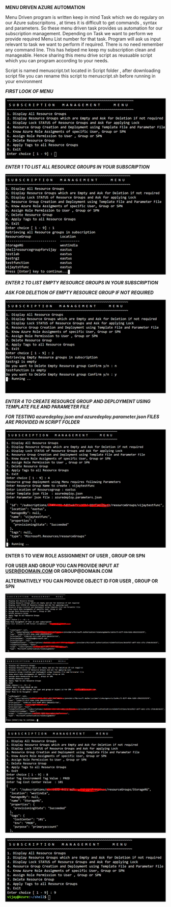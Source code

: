 __MENU DRIVEN AZURE AUTOMATION__

Menu Driven program is written keep in mind Task which we do regulary on our Azure subscripitons , at times it is difficult to get commands , syntax and parameters. So these menu driven task provides us automation for our subscription management. Depending on Task we want to perform we provide required Menu List number for that task. Program will ask us input relevant to task we want to perform if required. There is no need remember any command line. This has helped me keep my subscription clean and manageable. Hence sharing this menu drive script as reusuable script which you can program according to your needs.

Script is named menuscript.txt located in Script folder , after downloading script file you can rename this script to menuscript.sh before running in your environment



__*FIRST LOOK OF MENU*__ 

![MENU](images/menu.PNG)



__*ENTER 1 TO LIST ALL RESOURCE GROUPS IN YOUR SUBSCRIPTION*__


![list](images/listresourcegroups.PNG)

__*ENTER 2 TO LIST EMPTY RESOURCE GROUPS IN YOUR SUBSCRIPTION*__

__*ASK FOR DELETION OF EMPTY RESOURCE GROUP IF NOT REQUIRED*__

![empty](images/emptyresourcegroup.PNG)


__*ENTER 4 TO CREATE RESOURCE GROUP AND DEPLOYMENT USING TEMPLATE FILE AND PARAMETER FILE*__

__*FOR TESTING azuredeploy.json and azuredeploy.parameter.json FILES ARE PROVIDED IN SCRIPT FOLDER*__

![deployment](images/resourcedeployment1.PNG)

__ENTER 5 TO VIEW ROLE ASSIGNMENT OF USER , GROUP OR SPN__

__FOR USER AND GROUP YOU CAN PROVIDE INPUT AT USER@DOMAIN.COM OR GROUP@DOMAIN.COM__

__ALTERNATIVELY YOU CAN PROVIDE OBJECT ID FOR USER , GROUP OR SPN__

![view](images/viewroleassignment.PNG)

![roleassign](images/roleassignment.PNG)

![tags](images/tags.PNG)

![exit](images/exit.PNG)
